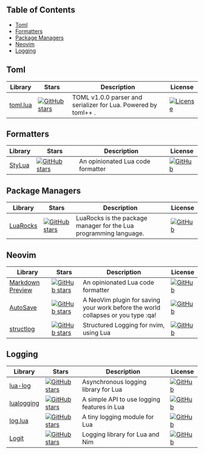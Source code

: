 


## Table of Contents

- [Toml](#toml)
- [Formatters](#formatters)
- [Package Managers](#package-managers)
- [Neovim](#neovim)
- [Logging](#logging)

## Toml
| Library  | Stars |  Description | License |
|--- | ---| ---|--- |
| [toml.lua](https://github.com/LebJe/toml.lua)  | [![GitHub stars](https://img.shields.io/github/stars/LebJe/toml.lua?style=social)](https://github.com/LebJe/toml.lua/stargazers/) | TOML v1.0.0 parser and serializer for Lua. Powered by toml++ .  | [![License](https://img.shields.io/badge/License-MIT-blue.svg)](https://opensource.org/licenses/MIT) |


## Formatters

| Library  | Stars |  Description | License |
|--- | ---| ---|--- |
| [StyLua](https://github.com/JohnnyMorganz/StyLua) | [![GitHub stars](https://img.shields.io/github/stars/JohnnyMorganz/StyLua?style=social)](https://github.com/JohnnyMorganz/StyLua/stargazers/) | An opinionated Lua code formatter | [![GitHub](https://img.shields.io/github/license/JohnnyMorganz/StyLua)](https://opensource.org/licenses/MPL-2.0) |

## Package Managers 

| Library  | Stars |  Description | License |
|--- | ---| ---|--- |
| [LuaRocks](https://github.com/luarocks/luarocks) | [![GitHub stars](https://img.shields.io/github/stars/luarocks/luarocks?style=social)](https://github.com/luarocks/luarocks/stargazers/) | LuaRocks is the package manager for the Lua programming language. | [![GitHub](https://img.shields.io/github/license/luarocks/luarocks)](https://opensource.org/licenses/MIT) |

## Neovim 

| Library  | Stars |  Description | License |
|--- | ---| ---|--- |
| [Markdown Preview](https://github.com/iamcco/markdown-preview.nvim) | [![GitHub stars](https://img.shields.io/github/stars/iamcco/markdown-preview.nvim?style=social)](https://github.com/iamcco/markdown-preview.nvim/stargazers/) | An opinionated Lua code formatter | [![GitHub](https://img.shields.io/github/license/iamcco/markdown-preview.nvim)](https://opensource.org/licenses/MIT) |
| [AutoSave](https://github.com/Pocco81/AutoSave.nvim) | [![GitHub stars](https://img.shields.io/github/stars/Pocco81/AutoSave.nvim?style=social)](https://github.com/Pocco81/AutoSave.nvim/stargazers/) | A NeoVim plugin for saving your work before the world collapses or you type :qa! | [![GitHub](https://img.shields.io/github/license/Pocco81/AutoSave.nvim)](https://opensource.org/licenses/GPL-3.0) |
| [structlog](https://github.com/Tastyep/structlog.nvim) | [![GitHub stars](https://img.shields.io/github/stars/Tastyep/structlog.nvim?style=social)](https://github.com/Tastyep/structlog.nvim/stargazers/) | Structured Logging for nvim, using Lua | [![GitHub](https://img.shields.io/github/license/Tastyep/structlog.nvim)](https://opensource.org/licenses/MIT) |

## Logging

| Library  | Stars |  Description | License |
|--- | ---| ---|--- |
| [lua-log](https://github.com/moteus/lua-log) | [![GitHub stars](https://img.shields.io/github/stars/moteus/lua-log?style=social)](https://github.com/moteus/lua-log/stargazers/) | Asynchronous logging library for Lua | [![GitHub](https://img.shields.io/github/license/moteus/lua-log)](https://opensource.org/licenses/MIT) |
| [lualogging](https://github.com/lunarmodules/lualogging) | [![GitHub stars](https://img.shields.io/github/stars/lunarmodules/lualogging?style=social)](https://github.com/lunarmodules/lualogging/stargazers/) | A simple API to use logging features in Lua | [![GitHub](https://img.shields.io/github/license/lunarmodules/lualogging)](https://opensource.org/licenses/MIT) |
| [log.lua](https://github.com/rxi/log.lua) | [![GitHub stars](https://img.shields.io/github/stars/rxi/log.lua?style=social)](https://github.com/rxi/log.lua/stargazers/) | A tiny logging module for Lua | [![GitHub](https://img.shields.io/github/license/rxi/log.lua)](https://opensource.org/licenses/MIT) |
| [Logit](https://github.com/Miqueas/Logit) | [![GitHub stars](https://img.shields.io/github/stars/Miqueas/Logit?style=social)](https://github.com/Miqueas/Logit/stargazers/) | Logging library for Lua and Nim | [![GitHub](https://img.shields.io/github/license/Miqueas/Logit)](https://opensource.org/licenses/Zlib) |



